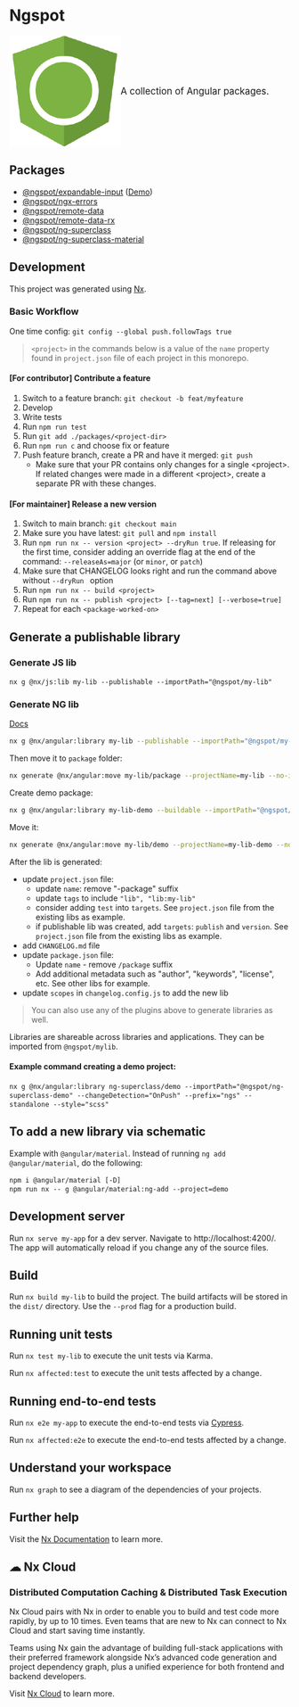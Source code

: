 # Ngspot

<p style="display: flex; align-items: center;">
  <img src="./logo.png" width="200">
  <span style="font-size: larger;">A collection of Angular packages.</span>
</p>

## Packages

- [@ngspot/expandable-input](https://github.com/DmitryEfimenko/ngspot/tree/main/packages/expandable-input/package) ([Demo](https://dmitryefimenko.github.io/ngspot/expandable-input))
- [@ngspot/ngx-errors](toMoveInThisRepo)
- [@ngspot/remote-data](https://github.com/DmitryEfimenko/ngspot/tree/main/packages/remote-data)
- [@ngspot/remote-data-rx](https://github.com/DmitryEfimenko/ngspot/tree/main/packages/remote-data-rx)
- [@ngspot/ng-superclass](https://github.com/DmitryEfimenko/ngspot/tree/main/packages/ng-superclass/package)
- [@ngspot/ng-superclass-material](https://github.com/DmitryEfimenko/ngspot/tree/main/packages/ng-superclass-material/package)

## Development

This project was generated using [Nx](https://nx.dev).

### Basic Workflow

One time config: `git config --global push.followTags true`

> `<project>` in the commands below is a value of the `name` property found in `project.json` file of each project in this monorepo.

#### **[For contributor]** Contribute a feature

1. Switch to a feature branch: `git checkout -b feat/myfeature`
1. Develop
1. Write tests
1. Run `npm run test`
1. Run `git add ./packages/<project-dir>`
1. Run `npm run c` and choose fix or feature
1. Push feature branch, create a PR and have it merged: `git push`
   - Make sure that your PR contains only changes for a single \<project\>.  
     If related changes were made in a different \<project\>, create a separate PR with these changes.

#### **[For maintainer]** Release a new version

1. Switch to main branch: `git checkout main`
1. Make sure you have latest: `git pull` and `npm install`
1. Run `npm run nx -- version <project> --dryRun true`. If releasing for the first time, consider adding an override flag at the end of the command: `--releaseAs=major` (or `minor`, or `patch`)
1. Make sure that CHANGELOG looks right and run the command above without `--dryRun ` option
1. Run `npm run nx -- build <project>`
1. Run `npm run nx -- publish <project> [--tag=next] [--verbose=true]`
1. Repeat for each `<package-worked-on>`

## Generate a publishable library

### Generate JS lib

```
nx g @nx/js:lib my-lib --publishable --importPath="@ngspot/my-lib"
```

### Generate NG lib

[Docs](https://nx.dev/packages/angular/generators/library)

```sh
nx g @nx/angular:library my-lib --publishable --importPath="@ngspot/my-lib" --changeDetection="OnPush" --prefix="ngs" --standalone --style="scss"
```

Then move it to `package` folder:

```sh
nx generate @nx/angular:move my-lib/package --projectName=my-lib --no-interactive --dry-run
```

Create demo package:

```sh
nx g @nx/angular:library my-lib-demo --buildable --importPath="@ngspot/my-lib-demo" --changeDetection="OnPush" --prefix="ngs" --standalone --style="scss"
```

Move it:

```sh
nx generate @nx/angular:move my-lib/demo --projectName=my-lib-demo --no-interactive --dry-run
```

After the lib is generated:

- update `project.json` file:
  - update `name`: remove "-package" suffix
  - update `tags` to include `"lib", "lib:my-lib"`
  - consider adding `test` into `targets`. See `project.json` file from the existing libs as example.
  - if publishable lib was created, add `targets`: `publish` and `version`. See `project.json` file from the existing libs as example.
- add `CHANGELOG.md` file
- update `package.json` file:
  - Update `name` - remove `/package` suffix
  - Add additional metadata such as "author", "keywords", "license", etc. See other libs for example.
- update `scopes` in `changelog.config.js` to add the new lib

> You can also use any of the plugins above to generate libraries as well.

Libraries are shareable across libraries and applications. They can be imported from `@ngspot/mylib`.

#### Example command creating a demo project:

```
nx g @nx/angular:library ng-superclass/demo --importPath="@ngspot/ng-superclass-demo" --changeDetection="OnPush" --prefix="ngs" --standalone --style="scss"
```

## To add a new library via schematic

Example with `@angular/material`. Instead of running `ng add @angular/material`, do the following:

```
npm i @angular/material [-D]
npm run nx -- g @angular/material:ng-add --project=demo
```

## Development server

Run `nx serve my-app` for a dev server. Navigate to http://localhost:4200/. The app will automatically reload if you change any of the source files.

## Build

Run `nx build my-lib` to build the project. The build artifacts will be stored in the `dist/` directory. Use the `--prod` flag for a production build.

## Running unit tests

Run `nx test my-lib` to execute the unit tests via Karma.

Run `nx affected:test` to execute the unit tests affected by a change.

## Running end-to-end tests

Run `nx e2e my-app` to execute the end-to-end tests via [Cypress](https://www.cypress.io).

Run `nx affected:e2e` to execute the end-to-end tests affected by a change.

## Understand your workspace

Run `nx graph` to see a diagram of the dependencies of your projects.

## Further help

Visit the [Nx Documentation](https://nx.dev) to learn more.

## ☁ Nx Cloud

### Distributed Computation Caching & Distributed Task Execution

Nx Cloud pairs with Nx in order to enable you to build and test code more rapidly, by up to 10 times. Even teams that are new to Nx can connect to Nx Cloud and start saving time instantly.

Teams using Nx gain the advantage of building full-stack applications with their preferred framework alongside Nx’s advanced code generation and project dependency graph, plus a unified experience for both frontend and backend developers.

Visit [Nx Cloud](https://nx.app/) to learn more.

